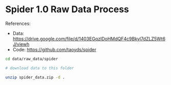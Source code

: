 # Spider 1.0 Raw Data Process

References:
* Data: https://drive.google.com/file/d/1403EGqzIDoHMdQF4c9Bkyl7dZLZ5Wt6J/viewh
* Code: https://github.com/taoyds/spider



```bash
cd data/raw_data/spider

# download data to this folder

unzip spider_data.zip -d .
```
